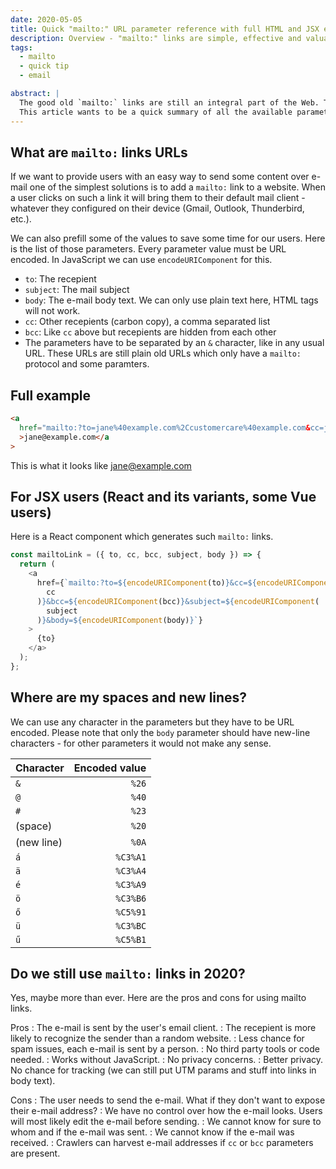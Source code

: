 ```yaml
---
date: 2020-05-05
title: Quick "mailto:" URL parameter reference with full HTML and JSX examples
description: Overview - "mailto:" links are simple, effective and valuable tools on the Web.
tags:
  - mailto
  - quick tip
  - email

abstract: |
  The good old `mailto:` links are still an integral part of the Web. They still provide great value for little investment.
  This article wants to be a quick summary of all the available parameters. We also have examples for HTML pages and JSX components.
---
```


## What are `mailto:` links URLs

If we want to provide users with an easy way to send some content over e-mail one of the simplest solutions is to add a `mailto:` link to a website.
When a user clicks on such a link it will bring them to their default mail client - whatever they configured on their device (Gmail, Outlook, Thunderbird, etc.).

We can also prefill some of the values to save some time for our users. Here is the list of those parameters. Every parameter value must be URL encoded. In JavaScript we can use `encodeURIComponent` for this.

- `to`: The recepient
- `subject`: The mail subject
- `body`: The e-mail body text. We can only use plain text here, HTML tags will not work.
- `cc`: Other recepients (carbon copy), a comma separated list
- `bcc`: Like `cc` above but recepients are hidden from each other
- The parameters have to be separated by an `&` character, like in any usual URL. These URLs are still plain old URLs which only have a `mailto:` protocol and some paramters.

## Full example

```html
<a
  href="mailto:?to=jane%40example.com%2Ccustomercare%40example.com&cc=john%40example.com&bcc=info%40example.com&subject=Hello%20world!&body=This%20is%20an%20example%0Awith%20linebreaks!%0A%0Aand%20some%20funny%20letters%3A%20%C3%81%C3%89%C5%90%C3%9A%C3%9A"
  >jane@example.com</a
>
```

This is what it looks like <a href="mailto:?to=jane%40example.com%2Ccustomercare%40example.com&cc=john%40example.com&bcc=info%40example.com&subject=Hello%20world!&body=This%20is%20an%20example%0Awith%20linebreaks!%0A%0Aand%20some%20funny%20letters%3A%20%C3%81%C3%89%C5%90%C3%9A%C3%9A" target="_blank">jane@example.com</a>

## For JSX users (React and its variants, some Vue users)

Here is a React component which generates such `mailto:` links.

```js
const mailtoLink = ({ to, cc, bcc, subject, body }) => {
  return (
    <a
      href={`mailto:?to=${encodeURIComponent(to)}&cc=${encodeURIComponent(
        cc
      )}&bcc=${encodeURIComponent(bcc)}&subject=${encodeURIComponent(
        subject
      )}&body=${encodeURIComponent(body)}`}
    >
      {to}
    </a>
  );
};
```

## Where are my spaces and new lines?

We can use any character in the parameters but they have to be URL encoded. Please note that only the `body` parameter should have new-line characters - for other parameters it would not make any sense.

| Character  | Encoded value |
| ---------- | ------------: |
| `&`        |         `%26` |
| `@`        |         `%40` |
| `#`        |         `%23` |
| (space)    |         `%20` |
| (new line) |         `%0A` |
| `á`        |      `%C3%A1` |
| `ä`        |      `%C3%A4` |
| `é`        |      `%C3%A9` |
| `ö`        |      `%C3%B6` |
| `ő`        |      `%C5%91` |
| `ü`        |      `%C3%BC` |
| `ű`        |      `%C5%B1` |

## Do we still use `mailto:` links in 2020?

Yes, maybe more than ever. Here are the pros and cons for using mailto links.

Pros
: The e-mail is sent by the user's email client.
: The recepient is more likely to recognize the sender than a random website.
: Less chance for spam issues, each e-mail is sent by a person.
: No third party tools or code needed.
: Works without JavaScript.
: No privacy concerns.
: Better privacy. No chance for tracking (we can still put UTM params and stuff into links in body text).

Cons
: The user needs to send the e-mail. What if they don't want to expose their e-mail address?
: We have no control over how the e-mail looks. Users will most likely edit the e-mail before sending.
: We cannot know for sure to whom and if the e-mail was sent.
: We cannot know if the e-mail was received.
: Crawlers can harvest e-mail addresses if `cc` or `bcc` parameters are present.
